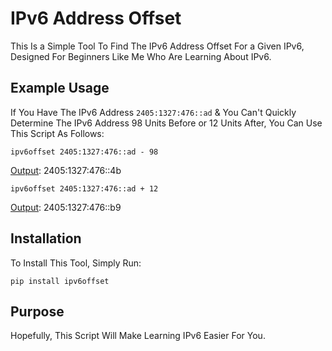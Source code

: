 # IPv6 Address Offset
This Is a Simple Tool To Find The IPv6 Address Offset For a Given IPv6, Designed For Beginners Like Me Who Are Learning About IPv6.

## Example Usage
If You Have The IPv6 Address `2405:1327:476::ad` & You Can't Quickly Determine The IPv6 Address 98 Units Before or 12 Units After, You Can Use This Script As Follows:

```ipv6offset 2405:1327:476::ad - 98```

<u>Output</u>: 2405:1327:476::4b

```ipv6offset 2405:1327:476::ad + 12```

<u>Output</u>: 2405:1327:476::b9

## Installation
To Install This Tool, Simply Run:

```
pip install ipv6offset
```

## Purpose
Hopefully, This Script Will Make Learning IPv6 Easier For You.